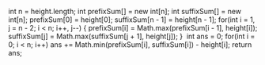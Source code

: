 int n = height.length;
int prefixSum[] = new int[n];
int suffixSum[] = new int[n];
prefixSum[0] = height[0];
suffixSum[n - 1] = height[n - 1];
for(int i = 1, j = n - 2; i < n; i++, j--) {
prefixSum[i] = Math.max(prefixSum[i - 1], height[i]);
suffixSum[j] = Math.max(suffixSum[j + 1], height[j]);
}
​
int ans = 0;
for(int i = 0; i < n; i++)
ans += Math.min(prefixSum[i], suffixSum[i]) - height[i];
return ans;